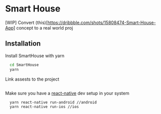 
# Smart House

[WIP] Convert (this)[https://dribbble.com/shots/15808474-Smart-House-App] concept to a real world proj


## Installation

Install SmartHouse with yarn

```bash
  cd SmartHouse
  yarn
```

Link assests to the project
    
```npx react-native-asset
```

Make sure you have a [react-native](https://reactnative.dev/docs/environment-setup) dev setup in your system
```bash
  yarn react-native run-android //android
  yarn react-native run-ios //ios
```


